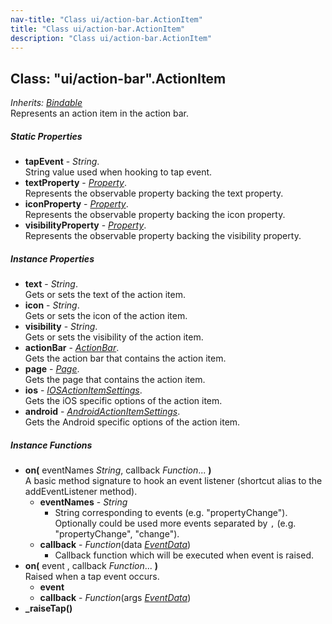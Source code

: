 ```yaml
---
nav-title: "Class ui/action-bar.ActionItem"
title: "Class ui/action-bar.ActionItem"
description: "Class ui/action-bar.ActionItem"
---
```

## Class: "ui/action-bar".ActionItem  
_Inherits:_ [_Bindable_](../../ui/core/bindable/Bindable.md)  
Represents an action item in the action bar.

##### Static Properties
 - **tapEvent** - _String_.    
  String value used when hooking to tap event.
 - **textProperty** - [_Property_](../../ui/core/dependency-observable/Property.md).    
  Represents the observable property backing the text property.
 - **iconProperty** - [_Property_](../../ui/core/dependency-observable/Property.md).    
  Represents the observable property backing the icon property.
 - **visibilityProperty** - [_Property_](../../ui/core/dependency-observable/Property.md).    
  Represents the observable property backing the visibility property.

##### Instance Properties
 - **text** - _String_.    
  Gets or sets the text of the action item.
 - **icon** - _String_.    
  Gets or sets the icon of the action item.
 - **visibility** - _String_.    
  Gets or sets the visibility of the action item.
 - **actionBar** - [_ActionBar_](../../ui/action-bar/ActionBar.md).    
  Gets the action bar that contains the action item.
 - **page** - [_Page_](../../ui/page/Page.md).    
  Gets the page that contains the action item.
 - **ios** - [_IOSActionItemSettings_](../../ui/action-bar/IOSActionItemSettings.md).    
  Gets the iOS specific options of the action item.
 - **android** - [_AndroidActionItemSettings_](../../ui/action-bar/AndroidActionItemSettings.md).    
  Gets the Android specific options of the action item.

##### Instance Functions
 - **on(** eventNames _String_, callback _Function_... **)**  
     A basic method signature to hook an event listener (shortcut alias to the addEventListener method).
   - **eventNames** - _String_  
     - String corresponding to events (e.g. "propertyChange"). Optionally could be used more events separated by `,` (e.g. "propertyChange", "change"). 
   - **callback** - _Function_(data [_EventData_](../../data/observable/EventData.md))  
     - Callback function which will be executed when event is raised.
 - **on(** event , callback _Function_... **)**  
     Raised when a tap event occurs.
   - **event**
   - **callback** - _Function_(args [_EventData_](../../data/observable/EventData.md))
 - **_raiseTap()**